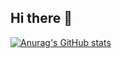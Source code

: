 ## Hi there 👋

[![Anurag's GitHub stats](https://github-readme-stats.vercel.app/api?username=Granpiecito)](https://github.com/anuraghazra/github-readme-stats)

